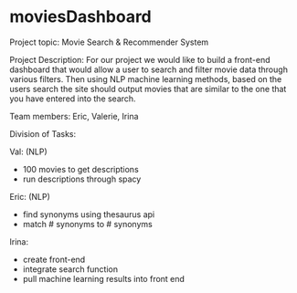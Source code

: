 # moviesDashboard

Project topic: Movie Search & Recommender System

Project Description: For our project we would like to build a front-end dashboard that would allow a user to search and filter movie data through various filters. Then using NLP machine learning methods, based on the users search the site should output movies that are similar to the one that you have entered into the search. 


Team members: Eric, Valerie, Irina

Division of Tasks: 

Val: (NLP)
-  100 movies to get descriptions
-  run descriptions through spacy


Eric: (NLP)
- find synonyms using thesaurus api
- match # synonyms to # synonyms

Irina: 
- create front-end
- integrate search function
- pull machine learning results into front end





